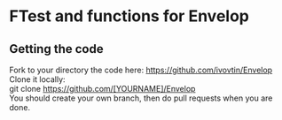 # FTest and functions for Envelop

## Getting the code
Fork to your directory the code here: https://github.com/ivovtin/Envelop<br />
Clone it locally:<br />
git clone https://github.com/[YOURNAME]/Envelop <br />
You should create your own branch, then do pull requests when you are done. <br />


